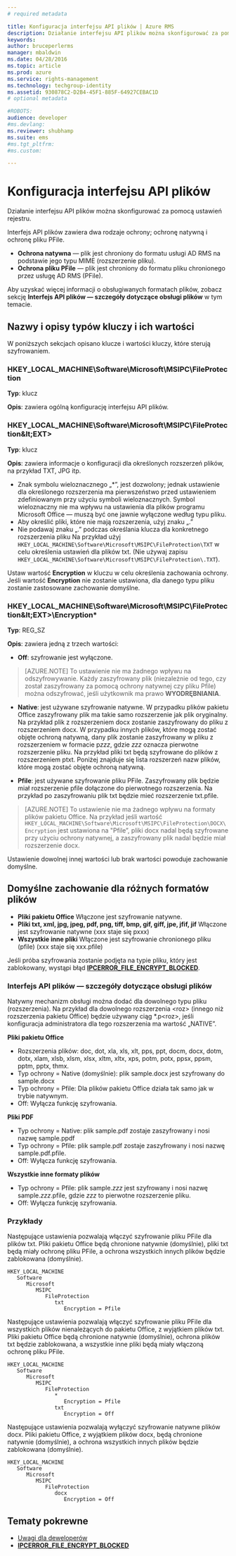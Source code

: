 ```yaml
---
# required metadata

title: Konfiguracja interfejsu API plików | Azure RMS
description: Działanie interfejsu API plików można skonfigurować za pomocą ustawień rejestru.
keywords:
author: bruceperlerms
manager: mbaldwin
ms.date: 04/28/2016
ms.topic: article
ms.prod: azure
ms.service: rights-management
ms.technology: techgroup-identity
ms.assetid: 930878C2-D2B4-45F1-885F-64927CEBAC1D
# optional metadata

#ROBOTS:
audience: developer
#ms.devlang:
ms.reviewer: shubhamp
ms.suite: ems
#ms.tgt_pltfrm:
#ms.custom:

---
```


# Konfiguracja interfejsu API plików


Działanie interfejsu API plików można skonfigurować za pomocą ustawień rejestru.

Interfejs API plików zawiera dwa rodzaje ochrony; ochronę natywną i ochronę pliku PFile.

-   **Ochrona natywna** — plik jest chroniony do formatu usługi AD RMS na podstawie jego typu MIME (rozszerzenie pliku).
-   **Ochrona pliku PFile** — plik jest chroniony do formatu pliku chronionego przez usługę AD RMS (PFile).

Aby uzyskać więcej informacji o obsługiwanych formatach plików, zobacz sekcję **Interfejs API plików — szczegóły dotyczące obsługi plików** w tym temacie.

## Nazwy i opisy typów kluczy i ich wartości

W poniższych sekcjach opisano klucze i wartości kluczy, które sterują szyfrowaniem.

### HKEY_LOCAL_MACHINE\Software\Microsoft\MSIPC\FileProtection

**Typ**: klucz

**Opis**: zawiera ogólną konfigurację interfejsu API plików.

### HKEY_LOCAL_MACHINE\Software\Microsoft\MSIPC\FileProtection\&lt;EXT&gt;

**Typ**: klucz

**Opis**: zawiera informacje o konfiguracji dla określonych rozszerzeń plików, na przykład TXT, JPG itp.

- Znak symbolu wieloznacznego „*”, jest dozwolony; jednak ustawienie dla określonego rozszerzenia ma pierwszeństwo przed ustawieniem zdefiniowanym przy użyciu symboli wieloznacznych. Symbol wieloznaczny nie ma wpływu na ustawienia dla plików programu Microsoft Office — muszą być one jawnie wyłączone według typu pliku.
- Aby określić pliki, które nie mają rozszerzenia, użyj znaku „.”
- Nie podawaj znaku „.” podczas określania klucza dla konkretnego rozszerzenia pliku Na przykład użyj `HKEY_LOCAL_MACHINE\Software\Microsoft\MSIPC\FileProtection\TXT` w celu określenia ustawień dla plików txt. (Nie używaj zapisu `HKEY_LOCAL_MACHINE\Software\Microsoft\MSIPC\FileProtection\.TXT`).

Ustaw wartość **Encryption** w kluczu w celu określenia zachowania ochrony. Jeśli wartość **Encryption** nie zostanie ustawiona, dla danego typu pliku zostanie zastosowane zachowanie domyślne.


### HKEY_LOCAL_MACHINE\Software\Microsoft\MSIPC\FileProtection\&lt;EXT&gt;\Encryption*

**Typ**: REG_SZ

**Opis**: zawiera jedną z trzech wartości:

- **Off**: szyfrowanie jest wyłączone.

> [AZURE.NOTE] To ustawienie nie ma żadnego wpływu na odszyfrowywanie. Każdy zaszyfrowany plik (niezależnie od tego, czy został zaszyfrowany za pomocą ochrony natywnej czy pliku Pfile) można odszyfrować, jeśli użytkownik ma prawo **WYODRĘBNIANIA**.

- **Native**: jest używane szyfrowanie natywne. W przypadku plików pakietu Office zaszyfrowany plik ma takie samo rozszerzenie jak plik oryginalny. Na przykład plik z rozszerzeniem docx zostanie zaszyfrowany do pliku z rozszerzeniem docx. W przypadku innych plików, które mogą zostać objęte ochroną natywną, dany plik zostanie zaszyfrowany w pliku z rozszerzeniem w formacie p*zzz*, gdzie *zzz* oznacza pierwotne rozszerzenie pliku. Na przykład pliki txt będą szyfrowane do plików z rozszerzeniem ptxt. Poniżej znajduje się lista rozszerzeń nazw plików, które mogą zostać objęte ochroną natywną.

- **Pfile**: jest używane szyfrowanie pliku PFile. Zaszyfrowany plik będzie miał rozszerzenie pfile dołączone do pierwotnego rozszerzenia. Na przykład po zaszyfrowaniu plik txt będzie mieć rozszerzenie txt.pfile.


> [AZURE.NOTE] To ustawienie nie ma żadnego wpływu na formaty plików pakietu Office. Na przykład jeśli wartość `HKEY_LOCAL_MACHINE\Software\Microsoft\MSIPC\FileProtection\DOCX\Encryption` jest ustawiona na &quot;Pfile”, pliki docx nadal będą szyfrowane przy użyciu ochrony natywnej, a zaszyfrowany plik nadal będzie miał rozszerzenie docx.

Ustawienie dowolnej innej wartości lub brak wartości powoduje zachowanie domyślne.

## Domyślne zachowanie dla różnych formatów plików

-   **Pliki pakietu Office** Włączone jest szyfrowanie natywne.
-   **Pliki txt, xml, jpg, jpeg, pdf, png, tiff, bmp, gif, giff, jpe, jfif, jif** Włączone jest szyfrowanie natywne (xxx staje się pxxx)
-   **Wszystkie inne pliki** Włączone jest szyfrowanie chronionego pliku (pfile) (xxx staje się xxx.pfile)

Jeśli próba szyfrowania zostanie podjęta na typie pliku, który jest zablokowany, wystąpi błąd [**IPCERROR\_FILE\_ENCRYPT\_BLOCKED**](/rights-management/sdk/2.1/api/win/error%20codes).

### Interfejs API plików — szczegóły dotyczące obsługi plików

Natywny mechanizm obsługi można dodać dla dowolnego typu pliku (rozszerzenia). Na przykład dla dowolnego rozszerzenia &lt;roz&gt; (innego niż rozszerzenia pakietu Office) będzie używany ciąg \*.p&lt;roz&gt;, jeśli konfiguracja administratora dla tego rozszerzenia ma wartość „NATIVE”.

**Pliki pakietu Office**

-   Rozszerzenia plików: doc, dot, xla, xls, xlt, pps, ppt, docm, docx, dotm, dotx, xlam, xlsb, xlsm, xlsx, xltm, xltx, xps, potm, potx, ppsx, ppsm, pptm, pptx, thmx.
-   Typ ochrony = Native (domyślnie): plik sample.docx jest szyfrowany do sample.docx
-   Typ ochrony = Pfile: Dla plików pakietu Office działa tak samo jak w trybie natywnym.
-   Off: Wyłącza funkcję szyfrowania.

**Pliki PDF**

-   Typ ochrony = Native: plik sample.pdf zostaje zaszyfrowany i nosi nazwę sample.ppdf
-   Typ ochrony = Pfile: plik sample.pdf zostaje zaszyfrowany i nosi nazwę sample.pdf.pfile.
-   Off: Wyłącza funkcję szyfrowania.

**Wszystkie inne formaty plików**

-   Typ ochrony = Pfile: plik sample.*zzz* jest szyfrowany i nosi nazwę sample.*zzz*.pfile, gdzie *zzz* to pierwotne rozszerzenie pliku.
-   Off: Wyłącza funkcję szyfrowania.

### Przykłady

Następujące ustawienia pozwalają włączyć szyfrowanie pliku PFile dla plików txt. Pliki pakietu Office będą chronione natywnie (domyślnie), pliki txt będą miały ochronę pliku PFile, a ochrona wszystkich innych plików będzie zablokowana (domyślnie).

```
HKEY_LOCAL_MACHINE
   Software
      Microsoft
         MSIPC
            FileProtection
               txt
                  Encryption = Pfile
```

Następujące ustawienia pozwalają włączyć szyfrowanie pliku PFile dla wszystkich plików nienależących do pakietu Office, z wyjątkiem plików txt. Pliki pakietu Office będą chronione natywnie (domyślnie), ochrona plików txt będzie zablokowana, a wszystkie inne pliki będą miały włączoną ochronę pliku PFile.

```
HKEY_LOCAL_MACHINE
   Software
      Microsoft
         MSIPC
            FileProtection
               *
                  Encryption = Pfile
               txt
                  Encryption = Off
```

Następujące ustawienia pozwalają wyłączyć szyfrowanie natywne plików docx. Pliki pakietu Office, z wyjątkiem plików docx, będą chronione natywnie (domyślnie), a ochrona wszystkich innych plików będzie zablokowana (domyślnie).

```
HKEY_LOCAL_MACHINE
   Software
      Microsoft
         MSIPC
            FileProtection
               docx
                  Encryption = Off
```

## Tematy pokrewne

* [Uwagi dla deweloperów](developer-notes.md)
* [**IPCERROR\_FILE\_ENCRYPT\_BLOCKED**](/rights-management/sdk/2.1/api/win/error%20codes)
 

 


<!--HONumber=Jun16_HO2-->


